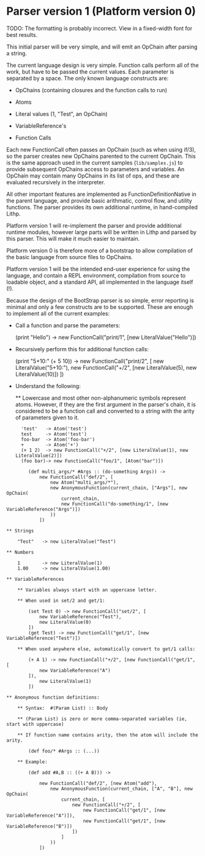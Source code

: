 Parser version 1 (Platform version 0)
=====================================

TODO: The formatting is probably incorrect. View in a fixed-width font for best
      results.

This initial parser will be very simple, and will emit an OpChain after parsing
a string.

The current language design is very simple. Function calls perform all of the
work, but have to be passed the current values. Each parameter is separated by
a space. The only known language constructs are:

* OpChains (containing closures and the function calls to run)

* Atoms

* Literal values (1, "Test", an OpChain)

* VariableReference's

* Function Calls

Each new FunctionCall often passes an OpChain (such as when using if/3), so the
parser creates new OpChains parented to the current OpChain. This is the same
approach used in the current samples (`lib/samples.js`) to provide subsequent
OpChains access to parameters and variables. An OpChain may contain many
OpChains in its list of ops, and these are evaluated recursively in the
interpreter.

All other important features are implemented as FunctionDefinitionNative in
the parent language, and provide basic arithmatic, control flow, and utility
functions. The parser provides its own additional runtime, in hand-compiled
Lithp.

Platform version 1 will re-implement the parser and provide additional runtime
modules, however large parts will be written in Lithp and parsed by this parser.
This will make it much easier to maintain.

Platform version 0 is therefore more of a bootstrap to allow compilation of the
basic language from source files to OpChains.

Platform version 1 will be the intended end-user experience for using the language,
and contain a REPL environment, compilation from source to loadable object, and
a standard API, all implemented in the language itself (!).

Because the design of the BootStrap parser is so simple, error reporting is
minimal and only a few constructs are to be supported. These are enough to
implement all of the current examples:

* Call a function and parse the parameters:

	(print "Hello") -> new FunctionCall("print/1", [new LiteralValue("Hello")])

* Recursively perform this for additional function calls:

	(print "5+10:" (+ 5 10)) ->
		new FunctionCall("print/2", [
			new LiteralValue("5+10:"),
			new FunctionCall("+/2", [new LiteralValue(5), new LiteralValue(10)])
		])

* Understand the following:

	** Lowercase and most other non-alphanumeric symbols represent atoms. However,
	   if they are the first argument in the parser's chain, it is considered to be
	   a function call and converted to a string with the arity of parameters given
	   to it.

		'test'   -> Atom('test')
		test     -> Atom('test')
		foo-bar  -> Atom('foo-bar')
		+        -> Atom('+')
		(+ 1 2)  -> new FunctionCall("+/2", [new LiteralValue(1), new LiteralValue(2)])
		(foo bar)-> new FunctionCall("foo/1", [Atom("bar")])
```
		(def multi_args/* #Args :: (do-something Args)) ->
			new FunctionCall("def/2", [
				new Atom("multi_args/*"),
				new AnonymousFunction(current_chain, ["Args"], new OpChain(
					current_chain,
					new FunctionCall("do-something/1", [new VariableReference("Args")])
				))
			])
```

	** Strings
	
		"Test"   -> new LiteralValue("Test")

	** Numbers

		1        -> new LiteralValue(1)
		1.00     -> new LiteralValue(1.00)

	** VariableReferences
	
		** Variables always start with an uppercase letter.

		** When used in set/2 and get/1:

			(set Test 0) -> new FunctionCall("set/2", [
				new VariableReference("Test"),
				new LiteralValue(0)
			])
			(get Test) -> new FunctionCall("get/1", [new VariableReference("Test")])

		** When used anywhere else, automatically convert to get/1 calls:
		
			(+ A 1) -> new FunctionCall("+/2", [new FunctionCall("get/1", [
				new VariableReference("A")
			]),
				new LiteralValue(1)
			])

	** Anonymous function definitions:

		** Syntax:  #(Param List) :: Body

		** (Param List) is zero or more comma-separated variables (ie, start with uppercase)

		** If function name contains arity, then the atom will include the arity.

			(def foo/* #Args :: (...))

		** Example:

			(def add #A,B :: ((+ A B))) ->

				new FunctionCall("def/2", [new Atom("add"),
					new AnonymousFunction(current_chain, ["A", "B"], new OpChain(
						current_chain, [
							new FunctionCall("+/2", [
								new FunctionCall("get/1", [new VariableReference("A")]),
								new FunctionCall("get/1", [new VariableReference("B")])
							])
						]
					))
				])
